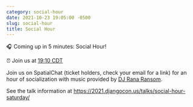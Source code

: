 ```yaml
---
category: social-hour
date: 2021-10-23 19:05:00 -0500
slug: social-hour
title: Social Hour
---
```


🎧 Coming up in 5 minutes: Social Hour!

:alarm_clock: Join us at [19:10 CDT](https://time.is/compare/0710PM_23_October_2021_in_Chicago)

Join us on SpatialChat (ticket holders, check your email for a link) for an hour of socialization with music provided by [DJ Rana Ransom](https://twitter.com/@_tagine).

See the talk information at https://2021.djangocon.us/talks/social-hour-saturday/